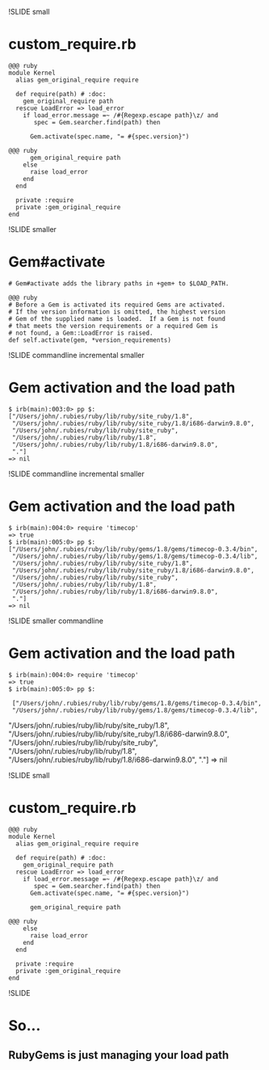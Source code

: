 !SLIDE small
# custom_require.rb #

    @@@ ruby
    module Kernel
      alias gem_original_require require
 
      def require(path) # :doc:
        gem_original_require path
      rescue LoadError => load_error
        if load_error.message =~ /#{Regexp.escape path}\z/ and
           spec = Gem.searcher.find(path) then

<div class="highlight"><pre><code>      Gem.activate(spec.name, "= #{spec.version}")</code></pre></div>

    @@@ ruby
          gem_original_require path
        else
          raise load_error
        end
      end
 
      private :require
      private :gem_original_require
    end

!SLIDE smaller
# Gem#activate

<div class="highlight"><pre><code># Gem#activate adds the library paths in +gem+ to $LOAD_PATH.</code></pre></div>

    @@@ ruby
    # Before a Gem is activated its required Gems are activated.  
    # If the version information is omitted, the highest version 
    # Gem of the supplied name is loaded.  If a Gem is not found 
    # that meets the version requirements or a required Gem is
    # not found, a Gem::LoadError is raised.
    def self.activate(gem, *version_requirements)
    
!SLIDE commandline incremental smaller
# Gem activation and the load path

    $ irb(main):003:0> pp $:
    ["/Users/john/.rubies/ruby/lib/ruby/site_ruby/1.8",
     "/Users/john/.rubies/ruby/lib/ruby/site_ruby/1.8/i686-darwin9.8.0",
     "/Users/john/.rubies/ruby/lib/ruby/site_ruby",
     "/Users/john/.rubies/ruby/lib/ruby/1.8",
     "/Users/john/.rubies/ruby/lib/ruby/1.8/i686-darwin9.8.0",
     "."]
    => nil
    
!SLIDE commandline incremental smaller
# Gem activation and the load path

    $ irb(main):004:0> require 'timecop'
    => true
    $ irb(main):005:0> pp $:
    ["/Users/john/.rubies/ruby/lib/ruby/gems/1.8/gems/timecop-0.3.4/bin",
     "/Users/john/.rubies/ruby/lib/ruby/gems/1.8/gems/timecop-0.3.4/lib",
     "/Users/john/.rubies/ruby/lib/ruby/site_ruby/1.8",
     "/Users/john/.rubies/ruby/lib/ruby/site_ruby/1.8/i686-darwin9.8.0",
     "/Users/john/.rubies/ruby/lib/ruby/site_ruby",
     "/Users/john/.rubies/ruby/lib/ruby/1.8",
     "/Users/john/.rubies/ruby/lib/ruby/1.8/i686-darwin9.8.0",
     "."]
    => nil
    
!SLIDE smaller commandline
# Gem activation and the load path

    $ irb(main):004:0> require 'timecop'
    => true
    $ irb(main):005:0> pp $:
<div class="highlight"><pre><code> ["/Users/john/.rubies/ruby/lib/ruby/gems/1.8/gems/timecop-0.3.4/bin",
 "/Users/john/.rubies/ruby/lib/ruby/gems/1.8/gems/timecop-0.3.4/lib",</pre></code></div>
     "/Users/john/.rubies/ruby/lib/ruby/site_ruby/1.8",
     "/Users/john/.rubies/ruby/lib/ruby/site_ruby/1.8/i686-darwin9.8.0",
     "/Users/john/.rubies/ruby/lib/ruby/site_ruby",
     "/Users/john/.rubies/ruby/lib/ruby/1.8",
     "/Users/john/.rubies/ruby/lib/ruby/1.8/i686-darwin9.8.0",
     "."]
    => nil


!SLIDE small
# custom_require.rb #

    @@@ ruby
    module Kernel
      alias gem_original_require require

      def require(path) # :doc:
        gem_original_require path
      rescue LoadError => load_error
        if load_error.message =~ /#{Regexp.escape path}\z/ and
           spec = Gem.searcher.find(path) then
          Gem.activate(spec.name, "= #{spec.version}")

<div class="highlight"><pre><code>      gem_original_require path</code></pre></div>

    @@@ ruby
        else
          raise load_error
        end
      end

      private :require
      private :gem_original_require
    end

!SLIDE
# So...
## RubyGems is just managing your load path
